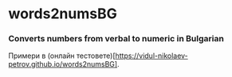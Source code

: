 # words2numsBG
### Converts numbers from verbal to numeric in Bulgarian


Примери в (онлайн тестовете)[https://vidul-nikolaev-petrov.github.io/words2numsBG].
